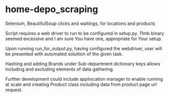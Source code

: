# home-depo_scraping
Selenium, BeautifulSoup clicks and waitings, for locations and products

Script requires a web driver to run to be configured in setup.py. 11mb binary seemed excessive and I am sure You have one, appropriate for Your setup.

Upon running run_for_output.py, having configured the webdriver, user will be presented with automated soluition of the given task.

Hashing and adding Brands under Sub-department dictionary keys allows including and excluding elements of data gathering.

Further development could include appliocation manager to enable running at scale and creating Product class including data from product page url request.
